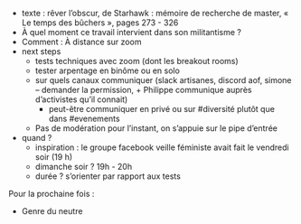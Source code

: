 ---
---
- texte : rêver l’obscur, de Starhawk : mémoire de recherche de master, « Le temps des bûchers », pages 273 - 326
- À quel moment ce travail intervient dans son militantisme ?
- Comment : À distance sur zoom
- next steps
  - tests techniques avec zoom (dont les breakout rooms)
  - tester arpentage en binôme ou en solo
  - sur quels canaux communiquer (slack artisanes, discord aof, simone – demander la permission, + Philippe communique auprès d’activistes qu’il connait)
    - peut-être communiquer en privé ou sur #diversité plutôt que dans #evenements
  - Pas de modération pour l’instant, on s’appuie sur le pipe d’entrée
- quand ?
  - inspiration : le groupe facebook veille féministe avait fait le vendredi soir (19 h)
  - dimanche soir ? 19h - 20h
  - durée ? s’orienter par rapport aux tests


Pour la prochaine fois :
- Genre du neutre
